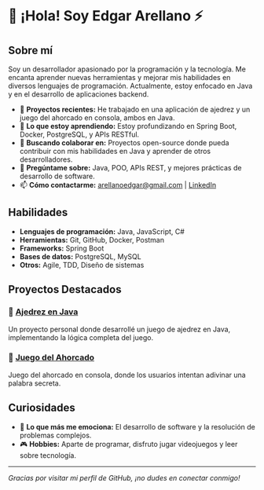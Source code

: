 # 👋 ¡Hola! Soy Edgar Arellano ⚡

## Sobre mí

Soy un desarrollador apasionado por la programación y la tecnología. Me encanta aprender nuevas herramientas y mejorar mis habilidades en diversos lenguajes de programación. Actualmente, estoy enfocado en Java y en el desarrollo de aplicaciones backend.

- 🔭 **Proyectos recientes:** He trabajado en una aplicación de ajedrez y un juego del ahorcado en consola, ambos en Java.
- 🌱 **Lo que estoy aprendiendo:** Estoy profundizando en Spring Boot, Docker, PostgreSQL, y APIs RESTful.
- 👯 **Buscando colaborar en:** Proyectos open-source donde pueda contribuir con mis habilidades en Java y aprender de otros desarrolladores.
- 💬 **Pregúntame sobre:** Java, POO, APIs REST, y mejores prácticas de desarrollo de software.
- 📫 **Cómo contactarme:** arellanoedgar@gmail.com | [LinkedIn](in/edgararellanodelrio)

## Habilidades

- **Lenguajes de programación:** Java, JavaScript, C#
- **Herramientas:** Git, GitHub, Docker, Postman
- **Frameworks:** Spring Boot
- **Bases de datos:** PostgreSQL, MySQL
- **Otros:** Agile, TDD, Diseño de sistemas

## Proyectos Destacados

### 🔷 [Ajedrez en Java]()
Un proyecto personal donde desarrollé un juego de ajedrez en Java, implementando la lógica completa del juego.

### 🔶 [Juego del Ahorcado](https://github.com/EdgarYairArellanoDelRio/Ahorcado-game.git)
Juego del ahorcado en consola, donde los usuarios intentan adivinar una palabra secreta.



## Curiosidades

- 🚀 **Lo que más me emociona:** El desarrollo de software y la resolución de problemas complejos.
- 🎮 **Hobbies:** Aparte de programar, disfruto jugar videojuegos y leer sobre tecnología.

---

*Gracias por visitar mi perfil de GitHub, ¡no dudes en conectar conmigo!*
